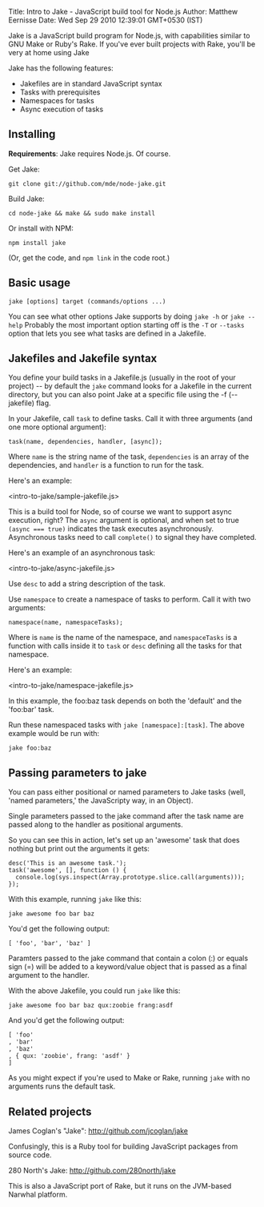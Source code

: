 Title: Intro to Jake - JavaScript build tool for Node.js
Author: Matthew Eernisse
Date: Wed Sep 29 2010 12:39:01 GMT+0530 (IST)

Jake is a JavaScript build program for Node.js, with capabilities similar to GNU Make or Ruby's Rake. If you've ever built projects with Rake, you'll be very at home using Jake

Jake has the following features:

* Jakefiles are in standard JavaScript syntax
* Tasks with prerequisites
* Namespaces for tasks
* Async execution of tasks

## Installing

**Requirements**: Jake requires Node.js. Of course.

Get Jake:

	git clone git://github.com/mde/node-jake.git

Build Jake:

	cd node-jake && make && sudo make install

Or install with NPM:

	npm install jake

(Or, get the code, and `npm link` in the code root.)

## Basic usage

	jake [options] target (commands/options ...)

You can see what other options Jake supports by doing `jake -h` or `jake --help` Probably the most important option starting off is the `-T` or `--tasks` option that lets you see what tasks are defined in a Jakefile.

## Jakefiles and Jakefile syntax

You define your build tasks in a Jakefile.js (usually in the root of your project) -- by default the `jake` command looks for a Jakefile in the current directory, but you can also point Jake at a specific file using the -f (--jakefile) flag.

In your Jakefile, call `task` to define tasks. Call it with three arguments (and one more optional argument):

	task(name, dependencies, handler, [async]);

Where `name` is the string name of the task, `dependencies` is an array of the dependencies, and `handler` is a function to run for the task.

Here's an example:

<intro-to-jake/sample-jakefile.js>

This is a build tool for Node, so of course we want to support async execution, right? The `async` argument is optional, and when set to true `(async === true)` indicates the task executes asynchronously. Asynchronous tasks need to call `complete()` to signal they have completed.

Here's an example of an asynchronous task:

<intro-to-jake/async-jakefile.js>

Use `desc` to add a string description of the task.

Use `namespace` to create a namespace of tasks to perform. Call it with two arguments:

	namespace(name, namespaceTasks);

Where is `name` is the name of the namespace, and `namespaceTasks` is a function with calls inside it to `task` or `desc` defining all the tasks for that namespace.

Here's an example:

<intro-to-jake/namespace-jakefile.js>

In this example, the foo:baz task depends on both the 'default' and the 'foo:bar' task.

Run these namespaced tasks with `jake [namespace]:[task]`. The above example would be run with:

	jake foo:baz

## 	Passing parameters to jake

You can pass either positional or named parameters to Jake tasks (well, 'named parameters,' the JavaScripty way, in an Object).

Single parameters passed to the jake command after the task name are passed along to the handler as positional arguments.

So you can see this in action, let's set up an 'awesome' task that does nothing but print out the arguments it gets:

	desc('This is an awesome task.');
	task('awesome', [], function () {
	  console.log(sys.inspect(Array.prototype.slice.call(arguments)));
	});

With this example, running `jake` like this:

	jake awesome foo bar baz

You'd get the following output:

	[ 'foo', 'bar', 'baz' ]

Paramters passed to the jake command that contain a colon (:) or equals sign (=) will be added to a keyword/value object that is passed as a final argument to the handler.

With the above Jakefile, you could run `jake` like this:

	jake awesome foo bar baz qux:zoobie frang:asdf

And you'd get the following output:

	[ 'foo'
	, 'bar'
	, 'baz'
	, { qux: 'zoobie', frang: 'asdf' }
	]

As you might expect if you're used to Make or Rake, running `jake` with no arguments runs the default task.

## Related projects

James Coglan's "Jake": <http://github.com/jcoglan/jake>

Confusingly, this is a Ruby tool for building JavaScript packages from source code.

280 North's Jake: <http://github.com/280north/jake>

This is also a JavaScript port of Rake, but it runs on the JVM-based Narwhal platform.

